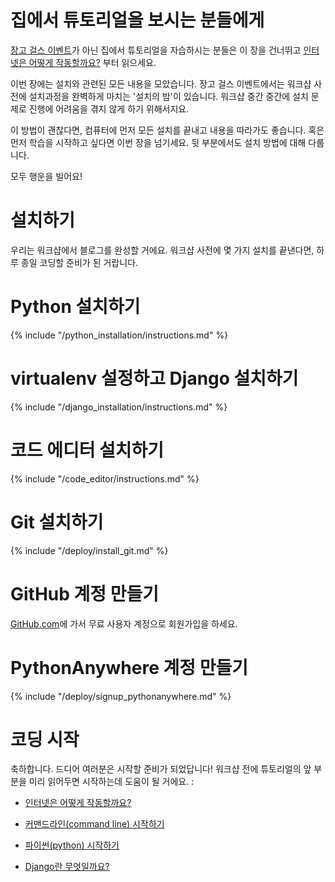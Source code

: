 # 집에서 튜토리얼을 보시는 분들에게

[장고 걸스 이벤트](http://djangogirls.org/events/)가 아닌 집에서 튜토리얼을 자습하시는 분들은 이 장을 건너뛰고 [인터넷은 어떻게 작동할까요?](../how_the_internet_works/README.md) 부터 읽으세요.

이번 장에는 설치와 관련된 모든 내용을 모았습니다. 장고 걸스 이벤트에서는 워크샵 사전에 설치과정을 완벽하게 마치는 '설치의 밤'이 있습니다. 워크샵 중간 중간에 설치 문제로 진행에 어려움을 겪지 않게 하기 위해서지요.

이 방법이 괜찮다면, 컴퓨터에 먼저 모든 설치를 끝내고 내용을 따라가도 좋습니다. 혹은 먼저 학습을 시작하고 싶다면 이번 장을 넘기세요. 뒷 부분에서도 설치 방법에 대해 다룹니다.

모두 행운을 빌어요!

# 설치하기

우리는 워크샵에서 블로그를 완성할 거에요. 워크샵 사전에 몇 가지 설치를 끝낸다면, 하루 종일 코딩할 준비가 된 거랍니다.

# Python 설치하기

{% include "/python_installation/instructions.md" %}

# virtualenv 설정하고 Django 설치하기

{% include "/django_installation/instructions.md" %}

# 코드 에디터 설치하기

{% include "/code_editor/instructions.md" %}

# Git 설치하기

{% include "/deploy/install_git.md" %}

# GitHub 계정 만들기

[GitHub.com](http://www.github.com)에 가서 무료 사용자 계정으로 회원가입을 하세요.

# PythonAnywhere 계정 만들기

{% include "/deploy/signup_pythonanywhere.md" %}

# 코딩 시작

축하합니다. 드디어 여러분은 시작할 준비가 되었답니다! 워크샵 전에 튜토리얼의 앞 부분을 미리 읽어두면 시작하는데 도움이 될 거에요. :

  * [인터넷은 어떻게 작동할까요?](../how_the_internet_works/README.md)

  * [커맨드라인(command line) 시작하기](../intro_to_command_line/README.md)

  * [파이썬(python) 시작하기](../intro_to_command_line/README.md)

  * [Django란 무엇일까요?](../django/README.md)
